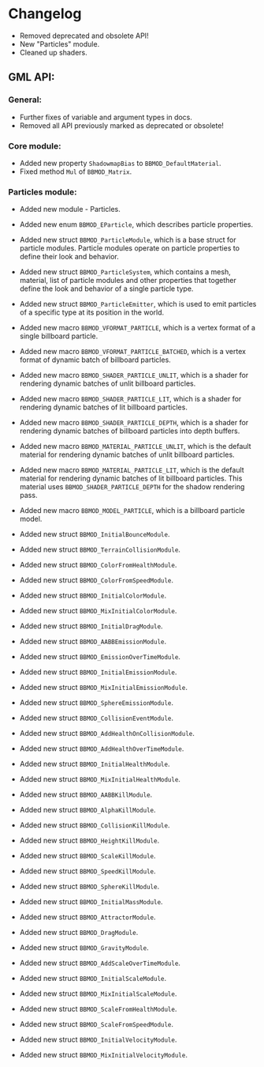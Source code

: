 # Changelog

- Removed deprecated and obsolete API!
- New "Particles" module.
- Cleaned up shaders.

## GML API:
### General:
* Further fixes of variable and argument types in docs.
* Removed all API previously marked as deprecated or obsolete!

### Core module:
* Added new property `ShadowmapBias` to `BBMOD_DefaultMaterial`.
* Fixed method `Mul` of `BBMOD_Matrix`.

### Particles module:
* Added new module - Particles.
* Added new enum `BBMOD_EParticle`, which describes particle properties.
* Added new struct `BBMOD_ParticleModule`, which is a base struct for particle modules. Particle modules operate on particle properties to define their look and behavior.
* Added new struct `BBMOD_ParticleSystem`, which contains a mesh, material, list of particle modules and other properties that together define the look and behavior of a single particle type.
* Added new struct `BBMOD_ParticleEmitter`, which is used to emit particles of a specific type at its position in the world.
* Added new macro `BBMOD_VFORMAT_PARTICLE`, which is a vertex format of a single billboard particle.
* Added new macro `BBMOD_VFORMAT_PARTICLE_BATCHED`, which is a vertex format of dynamic batch of billboard particles.
* Added new macro `BBMOD_SHADER_PARTICLE_UNLIT`, which is a shader for rendering dynamic batches of unlit billboard particles.
* Added new macro `BBMOD_SHADER_PARTICLE_LIT`, which is a shader for rendering dynamic batches of lit billboard particles.
* Added new macro `BBMOD_SHADER_PARTICLE_DEPTH`, which is a shader for rendering dynamic batches of billboard particles into depth buffers.
* Added new macro `BBMOD_MATERIAL_PARTICLE_UNLIT`, which is the default material for rendering dynamic batches of unlit billboard particles.
* Added new macro `BBMOD_MATERIAL_PARTICLE_LIT`, which is the default material for rendering dynamic batches of lit billboard particles. This material uses `BBMOD_SHADER_PARTICLE_DEPTH` for the shadow rendering pass.
* Added new macro `BBMOD_MODEL_PARTICLE`, which is a billboard particle model.

* Added new struct `BBMOD_InitialBounceModule`.

* Added new struct `BBMOD_TerrainCollisionModule`.

* Added new struct `BBMOD_ColorFromHealthModule`.
* Added new struct `BBMOD_ColorFromSpeedModule`.
* Added new struct `BBMOD_InitialColorModule`.
* Added new struct `BBMOD_MixInitialColorModule`.

* Added new struct `BBMOD_InitialDragModule`.

* Added new struct `BBMOD_AABBEmissionModule`.
* Added new struct `BBMOD_EmissionOverTimeModule`.
* Added new struct `BBMOD_InitialEmissionModule`.
* Added new struct `BBMOD_MixInitialEmissionModule`.
* Added new struct `BBMOD_SphereEmissionModule`.

* Added new struct `BBMOD_CollisionEventModule`.

* Added new struct `BBMOD_AddHealthOnCollisionModule`.
* Added new struct `BBMOD_AddHealthOverTimeModule`.
* Added new struct `BBMOD_InitialHealthModule`.
* Added new struct `BBMOD_MixInitialHealthModule`.

* Added new struct `BBMOD_AABBKillModule`.
* Added new struct `BBMOD_AlphaKillModule`.
* Added new struct `BBMOD_CollisionKillModule`.
* Added new struct `BBMOD_HeightKillModule`.
* Added new struct `BBMOD_ScaleKillModule`.
* Added new struct `BBMOD_SpeedKillModule`.
* Added new struct `BBMOD_SphereKillModule`.

* Added new struct `BBMOD_InitialMassModule`.

* Added new struct `BBMOD_AttractorModule`.
* Added new struct `BBMOD_DragModule`.
* Added new struct `BBMOD_GravityModule`.

* Added new struct `BBMOD_AddScaleOverTimeModule`.
* Added new struct `BBMOD_InitialScaleModule`.
* Added new struct `BBMOD_MixInitialScaleModule`.
* Added new struct `BBMOD_ScaleFromHealthModule`.
* Added new struct `BBMOD_ScaleFromSpeedModule`.

* Added new struct `BBMOD_InitialVelocityModule`.
* Added new struct `BBMOD_MixInitialVelocityModule`.
